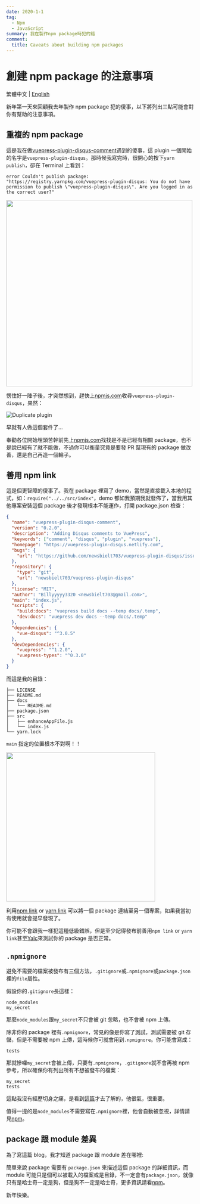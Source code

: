 ```yaml
---
date: 2020-1-1
tag:
  - Npm
  - JavaScript
summary: 我在製作npm package時犯的錯
comment:
  title: Caveats about building npm packages
---
```


# 創建 npm package 的注意事項

繁體中文 | [English](/en/2020/01/01/caveats-about-building-npm-packages/)

新年第一天來回顧我去年製作 npm package 犯的傻事，以下將列出三點可能會對你有幫助的注意事項。

## 重複的 npm package

這是我在做[vuepress-plugin-disqus-comment](https://github.com/newsbielt703/vuepress-plugin-disqus-comment)遇到的傻事，這 plugin 一個開始的名字是`vuepress-plugin-disqus`。那時候我寫完時，很開心的按下`yarn publish`，卻在 Terminal 上看到：

`error Couldn't publish package: "https://registry.yarnpkg.com/vuepress-plugin-disqus: You do not have permission to publish \"vuepress-plugin-disqus\". Are you logged in as the correct user?"`

<img src="@assets/20200101/julia.jpg" width="500px" class="align-center">

愣住好一陣子後，才突然想到，趕快上[npmjs.com](https://www.npmjs.com/)收尋`vuepress-plugin-disqus`，果然：

![Duplicate plugin](@assets/20200101/duplicate-plugin.png)

早就有人做這個套件了...

奉勸各位開始埋頭苦幹前先上[npmjs.com](https://www.npmjs.com/)找找是不是已經有相關 package，也不是說已經有了就不能做，不過你可以衡量究竟是要發 PR 幫現有的 package 做改善，還是自己再造一個輪子。

## 善用 npm link

這是個更智障的傻事了。我在 package 裡寫了 demo，當然是直接載入本地的程式，如：`require("../../src/index"`，demo 都如我預期我就發佈了，當我用其他專案安裝這個 package 後才發現根本不能運作，打開 package.json 檢查：

```json
{
  "name": "vuepress-plugin-disqus-comment",
  "version": "0.2.0",
  "description": "Adding Disqus comments to VuePress",
  "keywords": ["comment", "disqus", "plugin", "vuepress"],
  "homepage": "https://vuepress-plugin-disqus.netlify.com",
  "bugs": {
    "url": "https://github.com/newsbielt703/vuepress-plugin-disqus/issues"
  },
  "repository": {
    "type": "git",
    "url": "newsbielt703/vuepress-plugin-disqus"
  },
  "license": "MIT",
  "author": "Billyyyyy3320 <newsbielt703@gmail.com>",
  "main": "index.js",
  "scripts": {
    "build:docs": "vuepress build docs --temp docs/.temp",
    "dev:docs": "vuepress dev docs --temp docs/.temp"
  },
  "dependencies": {
    "vue-disqus": "^3.0.5"
  },
  "devDependencies": {
    "vuepress": "^1.2.0",
    "vuepress-types": "^0.3.0"
  }
}
```

而這是我的目錄：

```shell
├── LICENSE
├── README.md
├── docs
│   └── README.md
├── package.json
├── src
│   ├── enhanceAppFile.js
│   └── index.js
└── yarn.lock
```

`main` 指定的位置根本不對啊！！

<img src="@assets/20200101/yelling.jpg" width="400px" class="align-center">

利用[npm link](https://docs.npmjs.com/cli/link) or [yarn link](https://yarnpkg.com/lang/en/docs/cli/link/) 可以將一個 package 連結至另一個專案，如果我當初有使用就會提早發現了。

你可能不會跟我一樣犯這種低級錯誤，但是至少記得發布前善用`npm link` or `yarn link`甚至[Yalc](https://github.com/whitecolor/yalc)來測試你的 package 是否正常。

## `.npmignore`

避免不需要的檔案被發布有三個方法，`.gitignore`或`.npmignore`或`package.json`裡的`file`屬性。

假設你的`.gitignore`長這樣：

```
node_modules
my_secret
```

那麼`node_modules`跟`my_secret`不只會被 git 忽略，也不會被 npm 上傳。

除非你的 package 裡有`.npmignore`，常見的像是你寫了測試，測試需要被 git 存儲，但是不需要被 npm 上傳，這時候你可就會用到`.npmignore`。你可能會寫成：

```
tests
```

那就慘囉`my_secret`會被上傳，只要有`.npmignore`，`.gitignore`就不會再被 npm 參考，所以確保你有列出所有不想被發布的檔案：

```
my_secret
tests
```

這點我沒有經歷切身之痛，是看到[這篇](https://medium.com/@jdxcode/for-the-love-of-god-dont-use-npmignore-f93c08909d8d)才去了解的，他很氣，很重要。

值得一提的是`node_modules`不需要寫在`.npmignore`裡，他會自動被忽視，詳情請見[npm](https://docs.npmjs.com/misc/developers#keeping-files-out-of-your-package)。

## package 跟 module 差異

為了寫這篇 blog，我才知道 package 跟 module 差在哪裡:

簡單來說 package 需要有 `package.json` 來描述這個 package 的詳細資訊，而 module 可能只是個可以被載入的檔案或是目錄，不一定會有`package.json`，就像只有是哈士奇一定是狗，但是狗不一定是哈士奇，更多資訊請看[npm](https://docs.npmjs.com/about-packages-and-modules)。

新年快樂。
